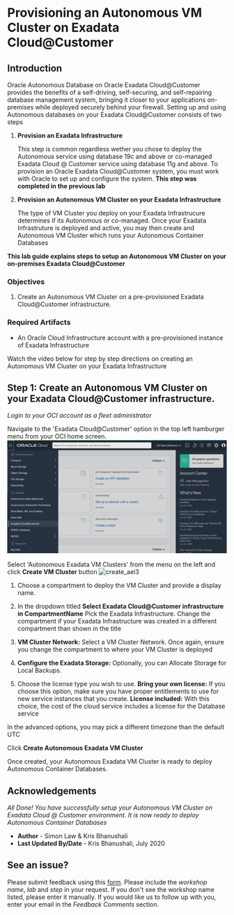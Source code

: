 
# Provisioning an Autonomous VM Cluster on Exadata Cloud@Customer

## Introduction
Oracle Autonomous Database on Oracle Exadata Cloud@Customer provides the benefits of a self-driving, self-securing, and self-repairing database management system, bringing it closer to your applications on-premises while deployed securely behind your firewall. Setting up and using Autonomous databases on your Exadata Cloud@Customer consists of two steps

1. **Provision an Exadata Infrastructure**

    This step is common regardless wether you chose to deploy the Autonomous service using database 19c and above or co-managed Exadata Cloud @ Customer service using database 11g and above. To provision an Oracle Exadata Cloud@Customer system, you must work with Oracle to set up and configure the system. **This step was completed in the previous lab**

2. **Provision an Autonomous VM Cluster on your Exadata Infrastructure**

    The type of VM Cluster you deploy on your Exadata Infrastrucure determines if its Autonomous  or co-managed. Once your Exadata Infrastruture is deployed and active, you may then create and Autonomous VM Cluster which runs your Autonomous Container Databases

**This lab guide explains steps to setup an Autonomous VM Cluster on your on-premises Exadata Cloud@Customer**

### Objectives

1. Create an Autonomous VM Cluster on a pre-provisioned Exadata Cloud@Customer infrastructure.


### Required Artifacts
- An Oracle Cloud Infrastructure account with a pre-provisioned instance of Exadata Infrastructure

Watch the video below for step by step directions on creating an Autonomous VM Cluster on your Exadata Infrastructure

[](youtube:MDe9y3spjdI)

## **Step 1:** Create an Autonomous VM Cluster on your Exadata Cloud@Customer infrastructure.

*Login to your OCI account as a fleet administrator*

Navigate to the 'Exadata Cloud@Customer' option in the top left hamburger menu from your OCI home screen.
    ![create_aei1](./images/create_EI1.png " ")



Select 'Autonomous Exadata VM Clusters' from the menu on the left and click **Create VM Cluster** button
    ![create_aei3](./images/createVMC1.png " ")


1. Choose a compartment to deploy the VM Cluster and provide a display name.

2. In the dropdown titled **Select Exadata Cloud@Customer infrastructure in CompartmentName**
    Pick the Exadata Infrastructure. Change the compartment if your Exadata Infrastructure was created in a different compartment than shown in the title

3. **VM Cluster Network:** Select a VM Cluster Network. Once again, ensure you change the compartment to where your VM Cluster is deployed

4. **Configure the Exadata Storage:** Optionally, you can Allocate Storage for Local Backups.

5. Choose the license type you wish to use. 
    **Bring your own license:** If you choose this option, make sure you have proper entitlements to use for new service instances that you create.
    **License included:** With this choice, the cost of the cloud service includes a license for the Database service

In the advanced options, you may pick a different timezone than the default UTC

Click **Create Autonomous Exadata VM Cluster**

Once created, your Autonomous Exadata VM Cluster is ready to deploy Autonomous Container Databases.

## Acknowledgements

*All Done! You have successfully setup your Autonomous VM Cluster on Exadata Cloud @ Customer environment. It is now ready to deploy Autonomous Container Databases*

- **Author** - Simon Law & Kris Bhanushali
- **Last Updated By/Date** - Kris Bhanushali, July 2020

## See an issue?
Please submit feedback using this [form](https://apexapps.oracle.com/pls/apex/f?p=133:1:::::P1_FEEDBACK:1). Please include the *workshop name*, *lab* and *step* in your request.  If you don't see the workshop name listed, please enter it manually. If you would like us to follow up with you, enter your email in the *Feedback Comments* section. 
